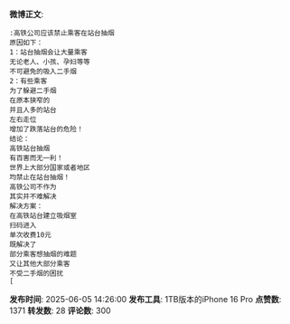 **微博正文**: 
```
:高铁公司应该禁止乘客在站台抽烟
原因如下：
1：站台抽烟会让大量乘客
无论老人、小孩、孕妇等等
不可避免的吸入二手烟
2：有些乘客
为了躲避二手烟
在原本狭窄的
并且人多的站台
左右走位
增加了跌落站台的危险！
结论：
高铁站台抽烟
有百害而无一利！
世界上大部分国家或者地区
均禁止在站台抽烟！
高铁公司不作为
其实并不难解决
解决方案：
在高铁站台建立吸烟室
扫码进入
单次收费10元
既解决了
部分乘客想抽烟的难题
又让其他大部分乘客
不受二手烟的困扰
[
```
**发布时间**: 2025-06-05 14:26:00
**发布工具**: 1TB版本的iPhone 16 Pro
**点赞数**: 1371
**转发数**: 28
**评论数**: 300
